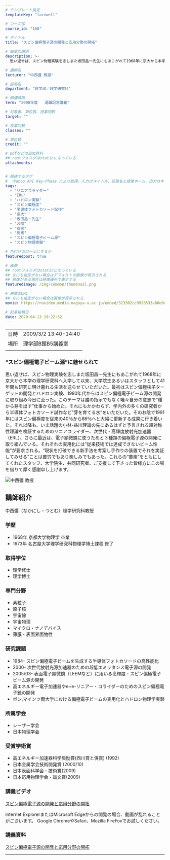 ```yaml
---
# テンプレート指定
templateKey: "farewell"

# コースID
course_id: "168"

# タイトル
title: "スピン偏極電子源の開発と応用分野の開拓"

# 簡単な説明
description: >-
  思い返せば、スピン物理実験を志しまた坂田昌一先生にもあこがれて1968年に京大から本学の理学研究科へ入学して以来、大学院生あるいはスタッフとして41年間も研究に明け暮れる生活を送 ....

# 講師名
lecturer: "中西彊 教授"

# 部局名
department: "理学部／理学研究科"

# 開講時限
term: "2008年度	退職記念講義"

# 対象者、単位数、授業回数
target: ""

# 授業回数
classes: ""

# 単位数
credit: ""

# pdfなどの追加資料
## rootフォルダはstaticになっている
attachments:


# 関連するタグ
# （Yahoo API Key-Phase により取得。入力はタイトル、部局名と授業ホーム、出力はキーフレーズ（tags））
tags:
  - "リニアコライダー"
  - "ERL"
  - "ハドロン実験"
  - "スピン偏極度"
  - "半導体フォトカソード試作"
  - "京大"
  - "坂田昌一先生"
  - "お陰"
  - "意志"
  - "開拓"
  - "スピン偏極電子ビーム源"
  - "スピン物理実験"

# 色付けのロールにするか
featuredpost: true

# 画像
## rootフォルダはstaticになっている
## なにも指定がない場合はデフォルトの画像が表示される
## 映像がある場合は映像優先で表示する
featuredimage: /img/common/thumbnail.png

# 映像のURL
## なにも指定がない場合は画像が表示される
movie: https://nuvideo.media.nagoya-u.ac.jp/embed/323302cc9928533a80e0e915dca92c524ad3020c

# 記事投稿日
date: 2020-04-13 19:22:32
---
```


|   |   |
|---|---|
| 日時 | 2009/3/2  13:40-14:40 |
| 場所 | 理学部B館B5講義室 |
|   |   |


<!--
<h3>
スピン偏極電子源の開発と応用分野の開拓
</h3>

<p>
中西彊 理学研究科教授 退職記念講義
</p>

<h3>後輩へのメッセージ</h3>

{flvplay path=""}
-->

### “スピン偏極電子ビーム源”に魅せられて

思い返せば、スピン物理実験を志しまた坂田昌一先生にもあこがれて1968年に京大から本学の理学研究科へ入学して以来、大学院生あるいはスタッフとして41年間も研究に明け暮れる生活を送らせていただいた。最初はスピン偏極核子ターゲットの開発とハドロン実験、1980年代からはスピン偏極電子ビーム源の開発に取り組み今日に至った。このテーマは誰の指示でもなく唯々自分の意志で“種から芽を出す”仕事から始めた。それにもかかわらず、学内外の多くの研究者から半導体フォトカソード試作など“芽を育てる水”をいただいた。そのお陰で1991年にはスピン偏極度を従来の40％から86％へと大幅に更新する成果に行き着いた。それ以降も、いま話題の小林-益川理論の先にあるはずと予言される超対称性理論を検証するためのリニアコライダー、次世代・高輝度放射光加速器（ERL）、さらに最近は、電子顕微鏡に使うためと３種類の偏極電子源の開発に取り組んでいる。それぞれの実用化には“従来技術では達成できないビーム性能”が要求される。“現状を打破できる新手法を考案し手作りの装置でそれを実証してみせる”ことは苦労でもあり楽しみでもあった。これらの“苦楽”をともにしてくれたスタッフ、大学院生、共同研究者、ご支援して下さった皆様方にこの場を借りて厚く感謝申し上げます。



![中西彊 教授](https://ocw.nagoya-u.jp/files/168/s_nakanishi.jpg) 
## 講師紹介

中西彊（なかにし・つとむ）理学研究科教授

### 学歴

* 1968年 京都大学物理学 卒業
* 1973年 名古屋大学理学研究科物理学博士課程 修了

### 取得学位

* 理学修士
* 理学博士

### 専門分野

* 素粒子
* 原子核
* 宇宙線
* 宇宙物理
* マイクロ・ナノデバイス
* 薄膜・表面界面物性

### 研究課題

* 1984- スピン偏極電子ビームを生成する半導体フォトカソードの高性能化
* 2000-  次世代放射光源加速器のための超低エミッタンス電子源の開発
* 2005/03- 表面電子顕微鏡（LEEMなど）に用いる高輝度・スピン偏極電子ビーム源の開発
* 高エネルギー電子加速器やe+e-リニアー・コライダーのためのスピン偏極電子銃の開発
* ボン,マインツ両大学における偏極電子ビームの実用化とハドロン物理学実験

### 所属学会

* レーザー学会
* 日本物理学会

### 受賞学術賞

* 高エネルギー加速器科学奨励賞(西川賞と併賞) (1992)
* 日本金属学会技術開発賞 (2000/10)
* 日本表面科学会・技術賞(2009)
* 日本応用物理学会・論文賞(2009)


### 講義ビデオ

[スピン偏極電子源の開発と応用分野の開拓](https://nuvideo.media.nagoya-u.ac.jp/embed/323302cc9928533a80e0e915dca92c524ad3020c)

Internet ExplorerまたはMicrosoft Edgeからの閲覧の場合、動画が乱れることがございます。
Google ChromeやSafari、Mozilla FireFoxでお試しください。

### 講義資料

[スピン偏極電子源の開発と応用分野の開拓](https://ocw.nagoya-u.jp/files/168/nakanishi_siryo.pdf) 



-----